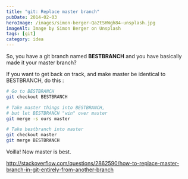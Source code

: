```yaml
---
title: "git: Replace master branch"
pubDate: 2014-02-03
heroImage: /images/simon-berger-Qa2tSHWgh84-unsplash.jpg
imageAlt: Image by Simon Berger on Unsplash
tags: [git]
category: idea
---
```


So, you have a git branch named **BESTBRANCH** and you have basically made it your master branch?

If you want to get back on track, and make master be identical to BESTBRANCH, do this :

```bash
# Go to BESTBRANCH
git checkout BESTBRANCH

# Take master things into BESTBRANCH,
# but let BESTBRANCH "win" over master
git merge -s ours master

# Take bestbranch into master
git checkout master
git merge BESTBRANCH
```

Voilla! Now master is best.

http://stackoverflow.com/questions/2862590/how-to-replace-master-branch-in-git-entirely-from-another-branch
